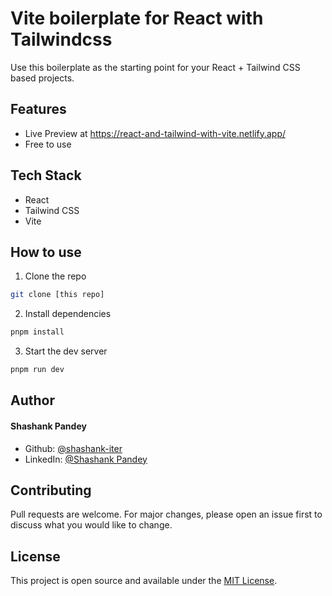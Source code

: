 
# Vite boilerplate for React with Tailwindcss

Use this boilerplate as the starting point for your React + Tailwind CSS based projects.

## Features

- Live Preview at https://react-and-tailwind-with-vite.netlify.app/
- Free to use

## Tech Stack

- React
- Tailwind CSS
- Vite

## How to use

1. Clone the repo

``` bash
git clone [this repo]
```

2. Install dependencies

``` bash
pnpm install
```

3. Start the dev server

``` bash
pnpm run dev
```

## Author

#### Shashank Pandey

- Github: [@shashank-iter](https://github.com/shashank-iter)
- LinkedIn: [@Shashank Pandey](https://www.linkedin.com/in/shashank---pandey/)

## Contributing

Pull requests are welcome. For major changes, please open an issue first to discuss what you would like to change.

## License

This project is open source and available under the [MIT License](LICENSE).
